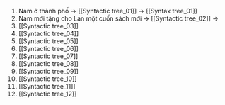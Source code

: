 1. Nam ở thành phố -> [[Syntactic tree_01]] -> [[Syntax tree_01]]
2. Nam mới tặng cho Lan một cuốn sách mới -> [[Syntactic tree_02]] ->
3. [[Syntactic tree_03]]
4. [[Syntactic tree_04]]
5. [[Syntactic tree_05]]
6. [[Syntactic tree_06]]
7. [[Syntactic tree_07]]
8. [[Syntactic tree_08]]
9. [[Syntactic tree_09]]
10. [[Syntactic tree_10]]
11. [[Syntactic tree_11]]
12. [[Syntactic tree_12]]